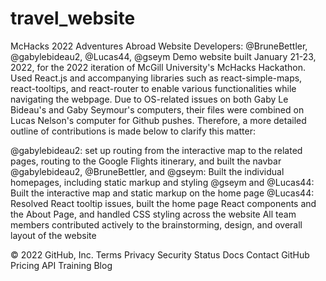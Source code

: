 # travel_website
McHacks 2022 Adventures Abroad Website
Developers: @BruneBettler, @gabylebideau2, @Lucas44, @gseym
Demo website built January 21-23, 2022, for the 2022 iteration of McGill University's McHacks Hackathon. Used React.js and accompanying libraries such as react-simple-maps, react-tooltips, and react-router to enable various functionalities while navigating the webpage. Due to OS-related issues on both Gaby Le Bideau's and Gaby Seymour's computers, their files were combined on Lucas Nelson's computer for Github pushes. Therefore, a more detailed outline of contributions is made below to clarify this matter:

@gabylebideau2: set up routing from the interactive map to the related pages, routing to the Google Flights itinerary, and built the navbar
@gabylebideau2, @BruneBettler, and @gseym: Built the individual homepages, including static markup and styling
@gseym and @Lucas44: Built the interactive map and static markup on the home page
@Lucas44: Resolved React tooltip issues, built the home page React components and the About Page, and handled CSS styling across the website
All team members contributed actively to the brainstorming, design, and overall layout of the website

© 2022 GitHub, Inc.
Terms
Privacy
Security
Status
Docs
Contact GitHub
Pricing
API
Training
Blog
